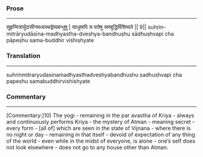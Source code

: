 ### Prose 
 --- 
सुहृन्मित्रार्युदासीनमध्यस्थद्वेष्यबन्धुषु |
साधुष्वपि च पापेषु समबुद्धिर्विशिष्यते || 9||
suhṛin-mitrāryudāsīna-madhyastha-dveṣhya-bandhuṣhu
sādhuṣhvapi cha pāpeṣhu sama-buddhir viśhiṣhyate

### Translation 
 --- 
suhrinmitraryudasinamadhyasthadveshyabandhushu sadhushvapi cha papeshu samabuddhirvishishyate

### Commentary 
 --- 
[Commentary:]10) The yogi - remaining in the par avastha of Kriya - always and continuously performs Kriya - the mystery of Atman - meaning secret - every form - [all of] which are seen in the state of Vijnana - where there is no night or day - remaining in that itself - devoid of expectation of any thing of the world - even while in the midst of everyone, is alone - one’s self does not look elsewhere - does not go to any house other than Atman.